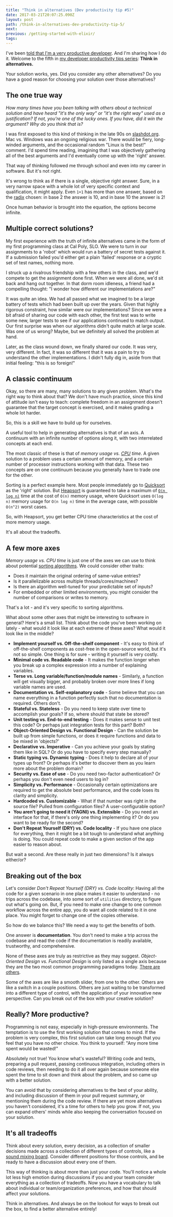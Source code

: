 ```yaml
---
title: "Think in alternatives (Dev productivity tip #5)"
date: 2017-03-21T20:07:25.090Z
layout: post
path: /think-in-alternatives-dev-productivity-tip-5/
next:
previous: /getting-started-with-elixir/
tags:
---
```


I've been [told that I'm a very productive developer](https://scottnonnenberg.com/work/#scott-is-a-meticulous-thinker-and-he-produces-cod). And I'm sharing how I do it. Welcome to the fifth in [my developer productivity tips series](/tags/dev-productivity/): **Think in alternatives.**

Your solution works, yes. Did you consider any other alternatives? Do you have a good reason for choosing your solution over those alternatives?

<div class='fold'></div>

## The one true way

*How many times have you been talking with others about a technical solution and have heard "it's the only way" or "it's the right way" used as a justification? If not, you're one of the lucky ones. If you have, did it win the argument? Why do you think that is?*

I was first exposed to this kind of thinking in the late 90s on [slashdot.org](https://slashdot.org/). Mac vs. Windows was an ongoing religious war. There would be fiery, long-winded arguments, and the occasional random "Linux is the best!" comment. I'd spend time reading, imagining that I was objectively gathering all of the best arguments and I'd eventually come up with the 'right' answer.

That way of thinking followed me through school and even into my career in software. But it's not right.

It's wrong to think as if there is a single, objective right answer. Sure, in a very narrow space with a whole lot of very specific context and qualification, it might apply. Even `1+1` has more than one answer, based on the [radix](https://en.wikipedia.org/wiki/Radix) chosen: in base 2 the answer is 10, and in base 10 the answer is 2!

Once human behavior is brought into the equation, the options become infinite.

## Multiple correct solutions?

My first experience with the truth of infinite alternatives came in the form of my first programming class at Cal Poly, SLO. We were to turn in our assignments to a 'robot' which would run a battery of secret tests against it. If a submission failed you'd either get a plain 'failed' response or a cryptic set of test names, nothing more.

I struck up a rivalrous friendship with a few others in the class, and we'd compete to get the assignment done first. When we were all done, we'd sit back and hang out together. In that dorm room idleness, a friend had a compelling thought: "I wonder how different our implementations are?"

It was quite an idea. We had all passed what we imagined to be a large battery of tests which had been built up over the years. Given that highly rigorous constraint, how similar were our implementations? Since we were a bit afraid of sharing our code with each other, the first test was to write some new, larger tests to see if our applications continued to match output. Our first surprise was when our algorithms didn't quite match at large scale. Was one of us wrong? Maybe, but we definitely all solved the problem at hand.

Later, as the class wound down, we finally shared our code. It was very, very different. In fact, it was so different that it was a pain to try to understand the other implementations. I didn't fully dig in, aside from that initial feeling: "this is so foreign!"

## A classic continuum

Okay, so there are many, many solutions to any given problem. What's the right way to think about that? We don't have much practice, since this kind of attitude isn't easy to teach: complete freedom in an assignment doesn't guarantee that the target concept is exercised, and it makes grading a whole lot harder.

So, this is a skill we have to build up for ourselves.

A useful tool to help in generating alternatives is that of an axis. A continuum with an infinite number of options along it, with two interrelated concepts at each end.

The most classic of these is that of *memory usage vs. [CPU](https://en.wikipedia.org/wiki/Central_processing_unit) time*. A given solution to a problem uses a certain amount of memory, and a certain number of processor instructions working with that data. These two concepts are on one continuum because you generally have to trade one for the other.

Sorting is a perfect example here. Most people immediately go to [Quicksort](https://en.wikipedia.org/wiki/Sorting_algorithm#Quicksort) as the 'right' solution. But [Heapsort](https://en.wikipedia.org/wiki/Sorting_algorithm#Heapsort) is guaranteed to take a maximum of [`O(n log n)`](https://rob-bell.net/2009/06/a-beginners-guide-to-big-o-notation/) time at the cost of `O(n)` memory usage, where Quicksort uses `O(log n)` memory usage for `O(n log n)` time in the average case, with possible `O(n^2)` worst cases.

So, with Heapsort, you get better CPU time characteristics at the cost of more memory usage.

It's all about the tradeoffs.

## A few more axes

*Memory usage vs. CPU time* is just one of the axes we can use to think about potential [sorting algorithms](https://en.wikipedia.org/wiki/Sorting_algorithm). We could consider other traits:

* Does it maintain the original ordering of same-value entries?
* Is it parallelizable across multiple threads/cores/machines?
* Is there an algorithm well-tuned for your predictable set of inputs?
* For embedded or other limited environments, you might consider the number of comparisons or writes to memory.

That's a lot - and it's very specific to sorting algorithms.

What about some other axes that might be interesting to software in general? Here's a small list. Think about the code you've been working on lately - what would it look like at each extreme of these axes? What would it look like in the middle?

* **Implement yourself vs. Off-the-shelf component** - It's easy to think of off-the-shelf components as cost-free in the open-source world, but it's not so simple. One thing is for sure - writing it yourself is very costly.
* **Minimal code vs. Readable code** - It makes the function longer when you break up a complex expression into a number of explaining variables.
* **Terse vs. Long variable/function/module names** - Similarly, a function will get visually bigger, and probably broken over more lines if long variable names are used.
* **Documentation vs. Self-explanatory code** - Some believe that you can name everything in a function perfectly such that no documentation is required. Others don't.
* **Stateful vs. Stateless** - Do you need to keep state over time to accomplish your goals? If so, where should that state be stored?
* **Unit testing vs. End-to-end testing** - Does it makes sense to unit test this code? Or perhaps just integration tests for this part? Both?
* **Object-Oriented Design vs. Functional Design** - Can the solution be built up from simple functions, or does it require functions and data to be mixed in 'objects?'
* **Declarative vs. Imperative** - Can you achieve your goals by stating them like in SQL? Or do you have to specify every step manually?
* **Static typing vs. Dynamic typing** - Does it help to declare all of your types up front? Or perhaps it's better to discover them as you learn more about the problem domain?
* **Security vs. Ease of use** - Do you need two-factor authentication? Or perhaps you don't even need users to log in?
* **Simplicity vs. Performance** - Occasionally certain optimizations are required to get the absolute best performance, and the code loses its clarity and simplicity.
* **Hardcoded vs. Customizable** - What if that number was right in the source file? Pulled from configuration files? A user-configurable option?
* **You aren't going to need it (YAGNI) vs. Extensible** - Do you need an interface for that, if there's only one thing implementing it? Or do you want to be ready for the second?
* **Don't Repeat Yourself (DRY) vs. Code locality** - If you have one place for everything, then it might be a bit tough to understand what anything is doing. You could repeat code to make a given section of the app easier to reason about.

But wait a second. Are these really in just two dimensions? Is it always either/or?

## Breaking out of the box

Let's consider _Don't Repeat Yourself (DRY) vs. Code locality_: Having all the code for a given scenario in one place makes it easier to understand - no trips across the codebase, into some sort of `utilities` directory, to figure out what's going on. But, if you need to make one change to one common workflow across the entire app, you do want all code related to it in one place. You might forget to change one of the copies otherwise.

So how do we balance this? We need a way to get the benefits of both.

One answer is **documentation**. You don't need to make a trip across the codebase and read the code if the documentation is readily available, trustworthy, and comprehensive.

None of these axes are truly as restrictive as they may suggest. _Object-Oriented Design vs. Functional Design_ is only listed as a single axis because they are the two most common programming paradigms today. [There are others](https://en.wikipedia.org/wiki/Programming_paradigm).

Some of the axes are like a smooth slider, from one to the other. Others are like a switch in a couple positions. Others are just waiting to be transformed into a different type of control, with the application of your innovative new perspective. Can you break out of the box with your creative solution?

## Really? More productive?

Programming is not easy, especially in high-pressure environments. The temptation is to use the first working solution that comes to mind. If the problem is very complex, this first solution can take long enough that you feel that you have no other choice. You think to yourself: "Any more time spent would be wasted!"

Absolutely not true! You know what's wasteful? Writing code and tests, preparing a pull request, passing continuous integration, including others in code reviews, then needing to do it all over again because someone else spent the time to sit down and think about the problem, and so came up with a better solution.

You can avoid that by considering alternatives to the best of your ability, and including discussion of them in your pull request summary, or mentioning them during the code review. If there are yet more alternatives you haven't considered, it's a time for others to help you grow. If not, you can expand others' minds while also keeping the conversation focused on your solution.

## It's all tradeoffs

Think about every solution, every decision, as a collection of smaller decisions made across a collection of different types of controls, like a [sound mixing board](https://www.google.com/search?tbm=isch&q=sound+mixing+board). Consider different positions for those controls, and be ready to have a discussion about every one of them.

This way of thinking is about more than just your code. You'll notice a whole lot less high emotion during discussions if you and your team consider everything as a collection of tradeoffs. Now you have a vocabulary to talk about individual or team/organization preferences, and how that should affect your solutions.

Think in alternatives. And always be on the lookout for ways to break out the box, to find a better alternative entirely!

